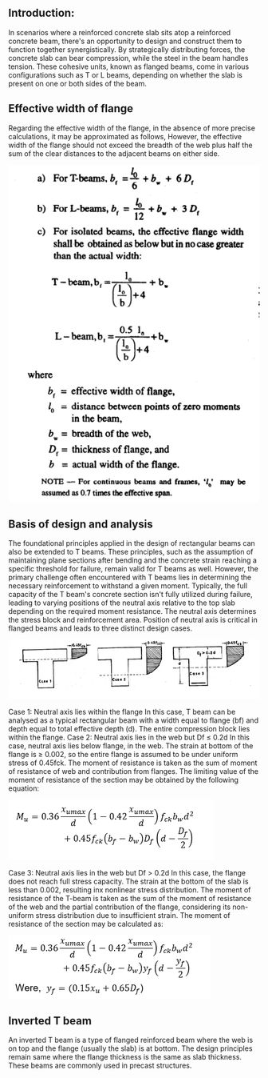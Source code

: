 
## Introduction:

In scenarios where a reinforced concrete slab sits atop a reinforced concrete beam, there's an opportunity to design and construct them to function together synergistically. By strategically distributing forces, the concrete slab can bear compression, while the steel in the beam handles tension. These cohesive units, known as flanged beams, come in various configurations such as T or L beams, depending on whether the slab is present on one or both sides of the beam.

## Effective width of flange

Regarding the effective width of the flange, in the absence of more precise calculations, it may be approximated as follows, However, the effective width of the flange should not exceed the breadth of the web plus half the sum of the clear distances to the adjacent beams on either side.

![*formula*](images/formula.png)

## Basis of design and analysis 

The foundational principles applied in the design of rectangular beams can also be extended to T beams. These principles, such as the assumption of maintaining plane sections after bending and the concrete strain reaching a specific threshold for failure, remain valid for T beams as well. However, the primary challenge often encountered with T beams lies in determining the necessary reinforcement to withstand a given moment. Typically, the full capacity of the T beam's concrete section isn't fully utilized during failure, leading to varying positions of the neutral axis relative to the top slab depending on the required moment resistance. The neutral axis determines the stress block and reinforcement area. Position of neutral axis is critical in flanged beams and leads to three distinct design cases.

![*flangedBeam2*](images/flangedBeam2.png)

Case 1: Neutral axis lies within the flange
In this case, T beam can be analysed as a typical rectangular beam with a width equal to flange (bf) and depth equal to total effective depth (d). The entire compression block lies within the flange.
Case 2: Neutral axis lies in the web but Df ≤ 0.2d
In this case, neutral axis lies below flange, in the web. The strain at bottom of the flange is ≥ 0.002, so the entire flange is assumed to be under uniform stress of 0.45fck. The moment of resistance is taken as the sum of moment of resistance of web and contribution from flanges. The limiting value of the moment of resistance of the section may be obtained by the following equation:

![*mu1*](images/mu1.png)

Case 3: Neutral axis lies in the web but Df > 0.2d
In this case, the flange does not reach full stress capacity. The strain at the bottom of the slab is less than 0.002, resulting inx nonlinear stress distribution. The moment of resistance of the T-beam is taken as the sum of the moment of resistance of the web and the partial contribution of the flange, considering its non-uniform stress distribution due to 
insufficient strain. The moment of resistance of the section may be calculated as:

![*mu2*](images/mu2.png)

## Inverted T beam

An inverted T beam is a type of flanged reinforced beam where the web is on top and the flange (usually the slab) is at bottom. The design principles remain same where the flange thickness is the same as slab thickness. These beams are commonly used in precast structures.



